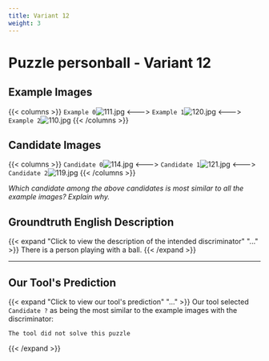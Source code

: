 ```yaml
---
title: Variant 12
weight: 3
---
```


# Puzzle personball - Variant 12

## Example Images
{{< columns >}}
`Example 0`![111.jpg](/natscene_data/images/111.jpg)
<--->
`Example 1`![120.jpg](/natscene_data/images/120.jpg)
<--->
`Example 2`![110.jpg](/natscene_data/images/110.jpg)
{{< /columns >}}

## Candidate Images
{{< columns >}}
`Candidate 0`![114.jpg](/natscene_data/images/114.jpg)
<--->
`Candidate 1`![121.jpg](/natscene_data/images/121.jpg)
<--->
`Candidate 2`![119.jpg](/natscene_data/images/119.jpg)
{{< /columns >}}

*Which candidate among the above candidates is most similar to all the example images? Explain why.*

## Groundtruth English Description

{{< expand "Click to view the description of the intended discriminator" "..." >}}
There is a person playing with a ball.
{{< /expand >}}

---



## Our Tool's Prediction

{{< expand "Click to view our tool's prediction" "..." >}}
Our tool selected `Candidate ?` as being the most similar to the example images with the discriminator:
```plaintext
The tool did not solve this puzzle
```
{{< /expand >}}

